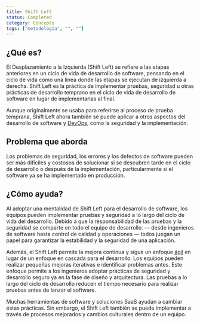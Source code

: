 ```yaml
---
title: Shift Left
status: Completed
category: Concepto
tags: ["metodología", "", ""]
---
```


## ¿Qué es?

El Desplazamiento a la Izquierda (Shift Left) se refiere a las etapas anteriores en un ciclo de vida de desarrollo de software,
pensando en el ciclo de vida como una línea donde las etapas se ejecutan de izquierda a derecha.
Shift Left es la práctica de implementar pruebas, seguridad u otras prácticas de desarrollo
temprano en el ciclo de vida de desarrollo de software en lugar de implementarlas al final.

Aunque originalmente se usaba para referirse al proceso de prueba temprana,
Shift Left ahora también se puede aplicar a otros aspectos del desarrollo de software y [DevOps](/es/devops/), como la seguridad y la implementación.

## Problema que aborda

Los problemas de seguridad, los errores y los defectos de software pueden ser más difíciles y costosos de solucionar
si se descubren tarde en el ciclo de desarrollo o después de la implementación,
particularmente si el software ya se ha implementado en producción.

## ¿Cómo ayuda?

Al adoptar una mentalidad de Shift Left para el desarrollo de software,
los equipos pueden implementar pruebas y seguridad a lo largo del ciclo de vida del desarrollo.
Debido a que la responsabilidad de las pruebas y la seguridad se comparte en todo el equipo de desarrollo.
— desde ingenieros de software hasta control de calidad y operaciones —
todos juegan un papel para garantizar la estabilidad y la seguridad de una aplicación.

Además, el Shift Left permite la mejora continua y
sigue un enfoque [ágil](/es/agile-software-development/) en lugar de un enfoque en cascada para el desarrollo.
Los equipos pueden realizar pequeñas mejoras iterativas e identificar problemas antes.
Este enfoque permite a los ingenieros adoptar prácticas de seguridad y desarrollo seguro
ya en la fase de diseño y arquitectura.
Las pruebas a lo largo del ciclo de desarrollo reducen el tiempo necesario para realizar pruebas antes de lanzar el software.

Muchas herramientas de software y soluciones SaaS ayudan a cambiar éstas prácticas.
Sin embargo, el Shift Left también se puede implementar a través de procesos mejorados y cambios culturales dentro de un equipo.
